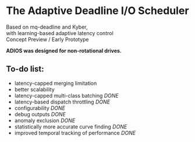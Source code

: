 # The Adaptive Deadline I/O Scheduler
Based on mq-deadline and Kyber,  
with learning-based adaptive latency control  
Concept Preview / Early Prototype

**ADIOS was designed for non-rotational drives.**

## To-do list:
- latency-capped merging limitation
- better scalability
- latency-capped multi-class batching *DONE*
- latency-based dispatch throttling *DONE*
- configurability *DONE*
- debug outputs *DONE*
- anomaly exclusion *DONE*
- statistically more accurate curve finding *DONE*
- improved temporal tracking of performance *DONE*

